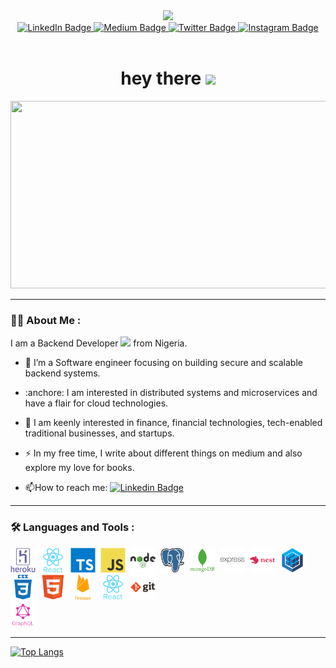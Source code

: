 <div id="header" align="center">
  <img src="https://media.giphy.com/media/M9gbBd9nbDrOTu1Mqx/giphy.gif" width="100" />
  
</div>

<div align="center" id="badges">
  <a href="https://www.linkedin.com/in/inuoluwadunsimi-ola-oladeinde-1318b621a/">
    <img src="https://img.shields.io/badge/LinkedIn-blue?style=for-the-badge&logo=linkedin&logoColor=white" alt="LinkedIn Badge"/>
  </a>
  <a href="https://medium.com/@danielolaoladeinde">
    <img src="https://img.shields.io/badge/Medium-black?style=for-the-badge&logo=medium&logoColor=white" alt="Medium Badge"/>
  </a>
  <a href="https://twitter.com/thheOracle">
    <img src="https://img.shields.io/badge/Twitter-blue?style=for-the-badge&logo=twitter&logoColor=white" alt="Twitter Badge"/>
  </a>
   <a href="https://www.instagram.com/inuoluwadunsimi_/">
    <img src="https://img.shields.io/badge/Instagram-red?style=for-the-badge&logo=instagram&logoColor=blue" alt="Instagram Badge"/>
  </a>

</div>
 
 <div align="center">
   <img  src="https://komarev.com/ghpvc/?username=inuoluwadunsimi&style=flat-square&color=blue"  alt=""/>
  
 </div>


<h1 align="center">
  hey there
  <img src="https://media.giphy.com/media/hvRJCLFzcasrR4ia7z/giphy.gif" width="30px"/>
</h1>

<div align="center">
  <img src="https://media.giphy.com/media/dWesBcTLavkZuG35MI/giphy.gif" width="600" height="300"/>
</div>

---

### :man_technologist: About Me :
I am a Backend Developer <img src="https://media.giphy.com/media/WUlplcMpOCEmTGBtBW/giphy.gif" width="30"> from Nigeria.

- :telescope: I’m a Software engineer focusing on building secure and scalable backend systems.

- :anchore:  I am interested in distributed systems and microservices and have a flair for cloud technologies.

- :seedling: I am keenly interested in finance, financial technologies, tech-enabled traditional businesses, and  startups.

- :zap: In my free time, I write about different things on medium and also explore my love for books.

- :mailbox:How to reach me: [![Linkedin Badge](https://img.shields.io/badge/-Inuoluwadunsimi-blue?style=flat&logo=Linkedin&logoColor=white)](https://www.linkedin.com/in/inuoluwadunsimi-ola-oladeinde-1318b621a/)

---

### :hammer_and_wrench: Languages and Tools :

<div>
  <img src="https://github.com/devicons/devicon/blob/master/icons/heroku/heroku-original-wordmark.svg" title="heroku" alt="Java" width="40" height="40"/>&nbsp;
  <img src="https://github.com/devicons/devicon/blob/master/icons/react/react-original-wordmark.svg" title="React" alt="React" width="40" height="40"/>&nbsp;
  <img src="https://github.com/devicons/devicon/blob/master/icons/typescript/typescript-original.svg" title="typescript" alt="Spring" width="40" height="40"/>&nbsp;
    <img src="https://github.com/devicons/devicon/blob/master/icons/javascript/javascript-original.svg" title="JavaScript" alt="JavaScript" width="40" height="40"/>&nbsp;
    <img src="https://github.com/devicons/devicon/blob/master/icons/nodejs/nodejs-original-wordmark.svg" title="NodeJS" alt="NodeJS" width="40" height="40"/>&nbsp;
  <img src="https://github.com/devicons/devicon/blob/master/icons/postgresql/postgresql-original.svg" title="postgressql"  alt="postgresql" width="40" height="40"/>&nbsp;
    <img src="https://github.com/devicons/devicon/blob/master/icons/mongodb/mongodb-plain-wordmark.svg" title="mongodb" alt="mongodb" width="40" height="40"/>&nbsp;
  <img src="https://github.com/devicons/devicon/blob/master/icons/express/express-original-wordmark.svg" title="Expressjs" alt="expressjs" width="40" height="40"/>&nbsp;
    <img src="https://github.com/devicons/devicon/blob/master/icons/nestjs/nestjs-plain-wordmark.svg" title="nestjs" alt="nestjs" width="40" height="40"/>&nbsp;
  <img src="https://github.com/devicons/devicon/blob/master/icons/sequelize/sequelize-original.svg" title="sequelize" alt="sequelize" width="40" height="40"/>&nbsp;
  <img src="https://github.com/devicons/devicon/blob/master/icons/css3/css3-plain-wordmark.svg"  title="CSS3" alt="CSS" width="40" height="40"/>&nbsp;
  <img src="https://github.com/devicons/devicon/blob/master/icons/html5/html5-original.svg" title="HTML5" alt="HTML" width="40" height="40"/>&nbsp;
  <img src="https://github.com/devicons/devicon/blob/master/icons/firebase/firebase-plain-wordmark.svg" title="Firebase" alt="Firebase" width="40" height="40"/>&nbsp;
  <img src="https://github.com/devicons/devicon/blob/master/icons/react/react-original-wordmark.svg" title="react" alt="react" width="40" height="40"/>&nbsp;
  <img src="https://github.com/devicons/devicon/blob/master/icons/git/git-original-wordmark.svg" title="Git" **alt="Git" width="40" height="40"/>
</div>
<img src="https://github.com/devicons/devicon/blob/master/icons/graphql/graphql-plain-wordmark.svg" title="Graphql" **alt="Ggraphql" width="40" height="40"/>
</div>

---



[![Top Langs](https://github-readme-stats.vercel.app/api/top-langs/?username=inuoluwadunsimi&layout=compact&theme=vision-friendly-dark)](https://github.com/anuraghazra/github-readme-stats)


<!---
inuoluwadunsimi/inuoluwadunsimi is a ✨ special ✨ repository because its `README.md` (this file) appears on your GitHub profile.
You can click the Preview link to take a look at your changes.
--->
